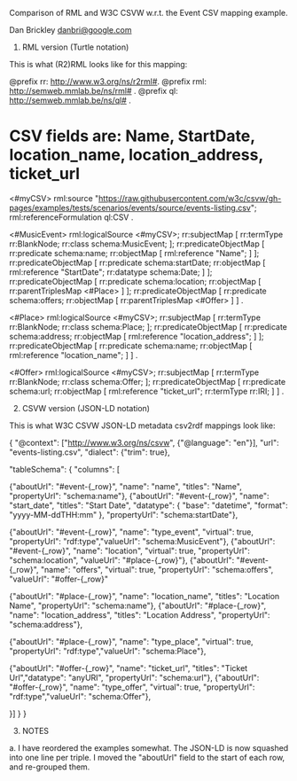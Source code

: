 
Comparison of RML and W3C CSVW w.r.t. the Event CSV mapping example.

Dan Brickley <danbri@google.com>

1. RML version (Turtle notation)

This is what (R2)RML looks like for this mapping:



@prefix rr: <http://www.w3.org/ns/r2rml#>.
@prefix rml: <http://semweb.mmlab.be/ns/rml#> .
@prefix ql: <http://semweb.mmlab.be/ns/ql#> .
# CSV fields are: Name, StartDate, location_name, location_address, ticket_url
<#myCSV> rml:source "https://raw.githubusercontent.com/w3c/csvw/gh-pages/examples/tests/scenarios/events/source/events-listing.csv"; rml:referenceFormulation ql:CSV .



<#MusicEvent> rml:logicalSource <#myCSV>;
  rr:subjectMap [ rr:termType rr:BlankNode; rr:class schema:MusicEvent; ];
  rr:predicateObjectMap [ rr:predicate schema:name; rr:objectMap [ rml:reference "Name"; ] ];
  rr:predicateObjectMap [ rr:predicate schema:startDate; rr:objectMap [ rml:reference "StartDate";  rr:datatype schema:Date; ]  ];
  rr:predicateObjectMap [ rr:predicate schema:location;  rr:objectMap [ rr:parentTriplesMap <#Place> ]  ];
  rr:predicateObjectMap [ rr:predicate schema:offers; rr:objectMap [ rr:parentTriplesMap <#Offer> ] ] .

<#Place> rml:logicalSource <#myCSV>;
  rr:subjectMap [ rr:termType rr:BlankNode;  rr:class schema:Place; ];
  rr:predicateObjectMap [ rr:predicate schema:address; rr:objectMap [  rml:reference "location_address"; ] ];
  rr:predicateObjectMap [  rr:predicate schema:name; rr:objectMap [ rml:reference "location_name"; ] ] .

<#Offer> rml:logicalSource <#myCSV>;
  rr:subjectMap [ rr:termType rr:BlankNode;  rr:class schema:Offer; ];
  rr:predicateObjectMap [  rr:predicate schema:url;  rr:objectMap [  rml:reference "ticket_url"; rr:termType rr:IRI; ]  ] .


2. CSVW version (JSON-LD notation)

This is what W3C CSVW JSON-LD metadata csv2rdf mappings look like:

{ "@context": ["http://www.w3.org/ns/csvw", {"@language": "en"}],
  "url": "events-listing.csv",
  "dialect": {"trim": true},


"tableSchema": {
"columns": [

{"aboutUrl": "#event-{_row}", "name": "name", "titles": "Name", "propertyUrl": "schema:name"},
{"aboutUrl": "#event-{_row}", "name": "start_date", "titles": "Start Date", "datatype": { "base": "datetime", "format": "yyyy-MM-ddTHH:mm" }, "propertyUrl": "schema:startDate"},

{"aboutUrl": "#event-{_row}", "name": "type_event", "virtual": true, "propertyUrl": "rdf:type","valueUrl": "schema:MusicEvent"},
{"aboutUrl": "#event-{_row}", "name": "location", "virtual": true, "propertyUrl": "schema:location", "valueUrl": "#place-{_row}"},
{"aboutUrl": "#event-{_row}", "name": "offers", "virtual": true, "propertyUrl": "schema:offers", "valueUrl": "#offer-{_row}"

{"aboutUrl": "#place-{_row}", "name": "location_name", "titles": "Location Name", "propertyUrl": "schema:name"},
{"aboutUrl": "#place-{_row}", "name": "location_address", "titles": "Location Address", "propertyUrl": "schema:address"},

{"aboutUrl": "#place-{_row}", "name": "type_place", "virtual": true, "propertyUrl": "rdf:type","valueUrl": "schema:Place"},

{"aboutUrl": "#offer-{_row}", "name": "ticket_url", "titles": "Ticket Url","datatype": "anyURI", "propertyUrl": "schema:url"},
{"aboutUrl": "#offer-{_row}", "name": "type_offer", "virtual": true, "propertyUrl": "rdf:type","valueUrl": "schema:Offer"},

}]
}
}


3. NOTES

a. I have reordered the examples somewhat. The JSON-LD is now squashed into one line per triple. I moved the "aboutUrl" field to the start of each row, and re-grouped them.
